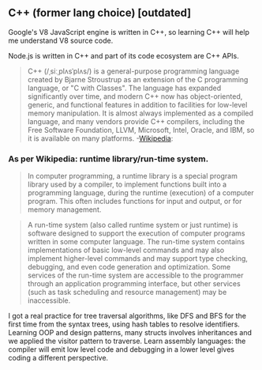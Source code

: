 ## C++ (former lang choice) [outdated]

Google's V8 JavaScript engine is written in C++, so learning C++ will help me understand V8 source code.

Node.js is written in C++ and part of its code ecosystem are C++ APIs.

> C++ (/ˌsiːˌplʌsˈplʌs/) is a general-purpose programming language created by Bjarne Stroustrup as an extension of the C programming language, or "C with Classes". The language has expanded significantly over time, and modern C++ now has object-oriented, generic, and functional features in addition to facilities for low-level memory manipulation. It is almost always implemented as a compiled language, and many vendors provide C++ compilers, including the Free Software Foundation, LLVM, Microsoft, Intel, Oracle, and IBM, so it is available on many platforms.
-[Wikipedia](https://en.wikipedia.org/wiki/C%2B%2B):


### As per Wikipedia: runtime library/run-time system.

>In computer programming, a runtime library is a special program library used by a compiler, to implement functions built into a programming language, during the runtime (execution) of a computer program. This often includes functions for input and output, or for memory management.

>A run-time system (also called runtime system or just runtime) is software designed to support the execution of computer programs written in some computer language. The run-time system contains implementations of basic low-level commands and may also implement higher-level commands and may support type checking, debugging, and even code generation and optimization. Some services of the run-time system are accessible to the programmer through an application programming interface, but other services (such as task scheduling and resource management) may be inaccessible.


I got a real practice for tree traversal algorithms, like DFS and BFS for the first time from the syntax trees, using hash tables to resolve identifiers. Learning OOP and design patterns, many structs involves inheritances and we applied the visitor pattern to traverse.  Learn assembly languages: the compiler will emit low level code and debugging in a lower level gives coding a different perspective.

